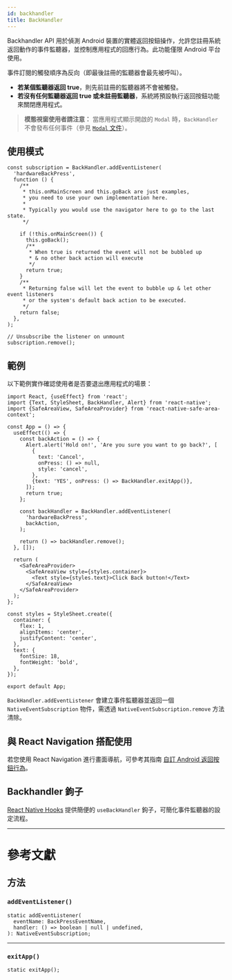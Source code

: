 ```yaml
---
id: backhandler
title: BackHandler
---
```


Backhandler API 用於偵測 Android 裝置的實體返回按鈕操作，允許您註冊系統返回動作的事件監聽器，並控制應用程式的回應行為。此功能僅限 Android 平台使用。

事件訂閱的觸發順序為反向（即最後註冊的監聽器會最先被呼叫）。

- **若某個監聽器返回 true**，則先前註冊的監聽器將不會被觸發。
- **若沒有任何監聽器返回 true 或未註冊監聽器**，系統將預設執行返回按鈕功能來關閉應用程式。

> **模態視窗使用者請注意：** 當應用程式顯示開啟的 `Modal` 時，`BackHandler` 不會發布任何事件（參見 [`Modal` 文件](modal#onrequestclose)）。

## 使用模式

```tsx
const subscription = BackHandler.addEventListener(
  'hardwareBackPress',
  function () {
    /**
     * this.onMainScreen and this.goBack are just examples,
     * you need to use your own implementation here.
     *
     * Typically you would use the navigator here to go to the last state.
     */

    if (!this.onMainScreen()) {
      this.goBack();
      /**
       * When true is returned the event will not be bubbled up
       * & no other back action will execute
       */
      return true;
    }
    /**
     * Returning false will let the event to bubble up & let other event listeners
     * or the system's default back action to be executed.
     */
    return false;
  },
);

// Unsubscribe the listener on unmount
subscription.remove();
```

## 範例

以下範例實作確認使用者是否要退出應用程式的場景：

```SnackPlayer name=BackHandler&supportedPlatforms=android
import React, {useEffect} from 'react';
import {Text, StyleSheet, BackHandler, Alert} from 'react-native';
import {SafeAreaView, SafeAreaProvider} from 'react-native-safe-area-context';

const App = () => {
  useEffect(() => {
    const backAction = () => {
      Alert.alert('Hold on!', 'Are you sure you want to go back?', [
        {
          text: 'Cancel',
          onPress: () => null,
          style: 'cancel',
        },
        {text: 'YES', onPress: () => BackHandler.exitApp()},
      ]);
      return true;
    };

    const backHandler = BackHandler.addEventListener(
      'hardwareBackPress',
      backAction,
    );

    return () => backHandler.remove();
  }, []);

  return (
    <SafeAreaProvider>
      <SafeAreaView style={styles.container}>
        <Text style={styles.text}>Click Back button!</Text>
      </SafeAreaView>
    </SafeAreaProvider>
  );
};

const styles = StyleSheet.create({
  container: {
    flex: 1,
    alignItems: 'center',
    justifyContent: 'center',
  },
  text: {
    fontSize: 18,
    fontWeight: 'bold',
  },
});

export default App;
```

`BackHandler.addEventListener` 會建立事件監聽器並返回一個 `NativeEventSubscription` 物件，需透過 `NativeEventSubscription.remove` 方法清除。

## 與 React Navigation 搭配使用

若您使用 React Navigation 進行畫面導航，可參考其指南 [自訂 Android 返回按鈕行為](https://reactnavigation.org/docs/custom-android-back-button-handling/)。

## Backhandler 鉤子

[React Native Hooks](https://github.com/react-native-community/hooks#usebackhandler) 提供簡便的 `useBackHandler` 鉤子，可簡化事件監聽器的設定流程。

---

# 參考文獻

## 方法

### `addEventListener()`

```tsx
static addEventListener(
  eventName: BackPressEventName,
  handler: () => boolean | null | undefined,
): NativeEventSubscription;
```

---

### `exitApp()`

```tsx
static exitApp();
```